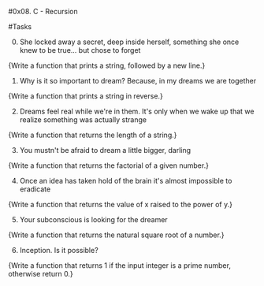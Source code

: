 #0x08. C - Recursion

#Tasks

0. She locked away a secret, deep inside herself, something she once knew to be true... but chose to forget

{Write a function that prints a string, followed by a new line.}

1. Why is it so important to dream? Because, in my dreams we are together

{Write a function that prints a string in reverse.}

2. Dreams feel real while we're in them. It's only when we wake up that we realize something was actually strange

{Write a function that returns the length of a string.}

3. You mustn't be afraid to dream a little bigger, darling

{Write a function that returns the factorial of a given number.}

4. Once an idea has taken hold of the brain it's almost impossible to eradicate

{Write a function that returns the value of x raised to the power of y.}

5. Your subconscious is looking for the dreamer

{Write a function that returns the natural square root of a number.}

6. Inception. Is it possible?

{Write a function that returns 1 if the input integer is a prime number, otherwise return 0.}
